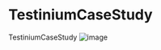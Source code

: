# TestiniumCaseStudy
TestiniumCaseStudy
![image](https://user-images.githubusercontent.com/113740065/234748441-a7cff7d2-0c5b-4f5b-82db-fa69693dd124.png)
